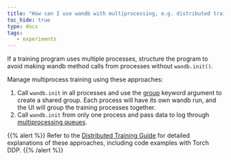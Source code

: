 ```yaml
---
title: "How can I use wandb with multiprocessing, e.g. distributed training?"
toc_hide: true
type: docs
tags:
   - experiments
---
```

If a training program uses multiple processes, structure the program to avoid making wandb method calls from processes without `wandb.init()`. 

Manage multiprocess training using these approaches:

1. Call `wandb.init` in all processes and use the [group](../guides/runs/grouping/) keyword argument to create a shared group. Each process will have its own wandb run, and the UI will group the training processes together.
2. Call `wandb.init` from only one process and pass data to log through [multiprocessing queues](https://docs.python.org/3/library/multiprocessing.html#exchanging-objects-between-processes).

{{% alert %}}
Refer to the [Distributed Training Guide](../guides/track/log/distributed-training/) for detailed explanations of these approaches, including code examples with Torch DDP.
{{% /alert %}}